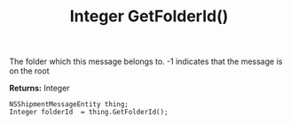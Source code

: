 ﻿---
uid: crmscript_ref_NSShipmentMessageEntity_GetFolderId
title: Integer GetFolderId()
intellisense: NSShipmentMessageEntity.GetFolderId
keywords: NSShipmentMessageEntity, GetFolderId
so.topic: reference
---

The folder which this message belongs to. -1 indicates that the message is on the root

**Returns:** Integer


```crmscript
NSShipmentMessageEntity thing;
Integer folderId  = thing.GetFolderId();
```



